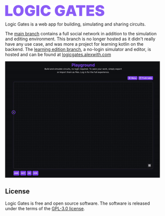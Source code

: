 ![Logo](assets/logo.png "Logic Gates")

Logic Gates is a web app for building, simulating and sharing circuits.

The [main branch](https://github.com/alexwith/logic-gates/tree/main) contains a full social network in addition to the simulation and editing environment. This branch is no longer hosted as it didn't really have any use case, and was more a project for learning kotlin on the backend. The [learning edition branch](https://github.com/alexwith/logic-gates/tree/learning-edition), a no-login simulator and editor, is hosted and can be found at [logicgates.alexwith.com](https://logicgates.alexwith.com/)

![Playground preview](assets/playground-preview.gif "Playground Preview")

## License
Logic Gates is free and open source software. The software is released under the terms of the [GPL-3.0 license](https://github.com/alexwith/logic-gates/blob/main/LICENSE).
